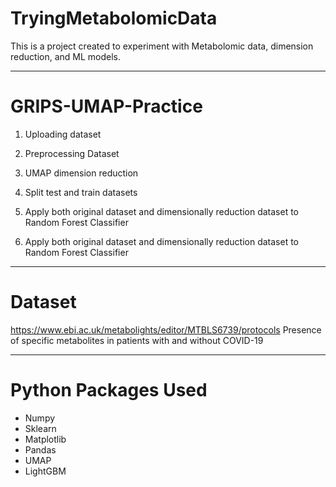 # TryingMetabolomicData

This is a project created to experiment with Metabolomic data, dimension reduction, and ML models. 

---

# GRIPS-UMAP-Practice

1. Uploading dataset

2. Preprocessing Dataset

3. UMAP dimension reduction

4. Split test and train datasets

5. Apply both original dataset and dimensionally reduction dataset to Random Forest Classifier
   
6. Apply both original dataset and dimensionally reduction dataset to Random Forest Classifier

---
# Dataset 

https://www.ebi.ac.uk/metabolights/editor/MTBLS6739/protocols
Presence of specific metabolites in patients with and without COVID-19

---
# Python Packages Used

* Numpy
* Sklearn
* Matplotlib
* Pandas
* UMAP
* LightGBM
